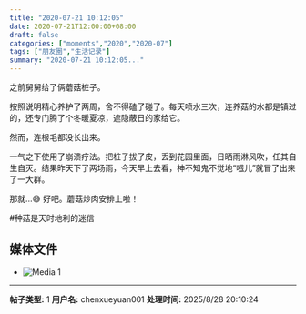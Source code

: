```yaml
---
title: "2020-07-21 10:12:05"
date: 2020-07-21T12:00:00+08:00
draft: false
categories: ["moments","2020","2020-07"]
tags: ["朋友圈","生活记录"]
summary: "2020-07-21 10:12:05..."
---
```


之前舅舅给了俩蘑菇桩子。

按照说明精心养护了两周，舍不得磕了碰了。每天喷水三次，连养菇的水都是镇过的，还专门腾了个冬暖夏凉，遮隐蔽日的家给它。

然而，连根毛都没长出来。

一气之下使用了崩溃疗法。把桩子拔了皮，丢到花园里面，日晒雨淋风吹，任其自生自灭。结果昨天下了两场雨，今天早上去看，神不知鬼不觉地“嗞儿”就冒了出来了一大群。

那就…😅 好吧。蘑菇炒肉安排上啦！

#种菇是天时地利的迷信

## 媒体文件

- ![Media 1](/Moments/photos/2020-07-21/202007211012050.jpg)

---

**帖子类型:** 1
**用户名:** chenxueyuan001
**处理时间:** 2025/8/28 20:10:24